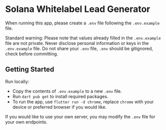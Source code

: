 # Solana Whitelabel Lead Generator

When running this app, please create a `.env` file following the `.env.example` file.

Standard warning:
Please note that values already filled in the `.env.example` file are not private. Never disclose personal information or keys in the `.env.example` file. Do not share your `.env` file, `.env` should be gitignored, check before committing.

## Getting Started

Run locally:

- Copy the contents of `.env.example` to a new `.env` file.
- Run `dart pub get` to install required packages.
- To run the app, use `flutter run -d chrome`, replace `chrome` with your device or preferred browser if you would like.

If you would like to use your own server, you may modify the `.env` file for your own endpoints.
